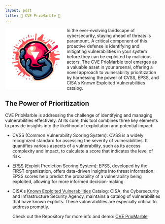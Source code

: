 ```yaml
---
layout: post
title: 🔮 CVE PrioMarble 🔮
---
```




<img height="200" align="left" src="https://github.com/BenjiTrapp/cve-prio-marble/raw/main/static/cve-priomarble-logo.png">
In the ever-evolving landscape of cybersecurity, staying ahead of threats is paramount. A critical component of this proactive defense is identifying and mitigating vulnerabilities in your system before they can be exploited by malicious actors. The CVE PrioMarble tool emerges as a valuable asset in your arsenal, offering a novel approach to vulnerability prioritization by harnessing the power of CVSS, EPSS, and CISA's Known Exploited Vulnerabilities catalog.

## The Power of Prioritization
CVE PrioMarble is addressing the challenge of identifying and managing vulnerabilities effectively. At its core, this tool combines three key elements to provide insights into the likelihood of exploitation and potential impact:

* CVSS (Common Vulnerability Scoring System):
  CVSS is a widely recognized standard for assessing the severity of vulnerabilities. It quantifies various aspects of a vulnerability, such as its access complexity and impact, to calculate a score that indicates the level of risk.
* [EPSS](https://www.first.org/epss/data_stats) (Exploit Prediction Scoring System):
  EPSS, developed by the FIRST organization, offers data-driven insights into threat information. EPSS scores help predict the probability of a vulnerability being exploited, allowing for more informed decision-making.
* CISA's [Known Exploited Vulnerabilities](https://www.cisa.gov/known-exploited-vulnerabilities-catalog) Catalog: 
  CISA, the Cybersecurity and Infrastructure Security Agency, maintains a catalog of vulnerabilities that have known exploits. These vulnerabilities are especially critical to address promptly.

  Check out the Repository for more info and demo: [CVE PrioMarble](https://github.com/BenjiTrapp/cve-prio-marble)